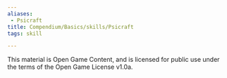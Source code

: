 ```yaml
---
aliases:
 - Psicraft
title: Compendium/Basics/skills/Psicraft
tags: skill

---
```


This material is Open Game Content, and is licensed for public use under the terms of the Open Game License v1.0a.
